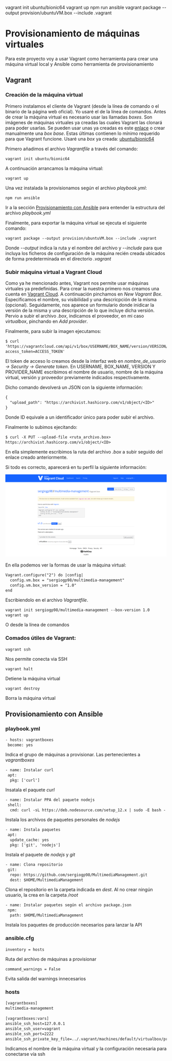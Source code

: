 vagrant init ubuntu/bionic64
vagrant up
npm run ansible
vagrant package --output provision/ubuntuVM.box --include .vagrant
 
# Provisionamiento de máquinas virtuales
Para este proyecto voy a usar Vagrant como herramienta para crear una máquina virtual local y Ansible como herramienta de provisionamiento
 
## Vagrant

### Creación de la máquina virtual

Primero instalamos el cliente de Vagrant (desde la línea de comando o el binario de la página web oficial). Yo usaré el de la línea de comandos.
Antes de crear la máquina virtual es necesario usar las llamadas *boxes*. Son imágenes de máquinas virtuales ya creadas las cuales Vagrant las clonará para poder usarlas. Se pueden usar unas ya creadas es este [enlace](https://app.vagrantup.com/boxes/search) o crear manualmente una *box base*. Estas últimas contienen lo mínimo requerido para que Vagrant funcione. Usaré una *box* ya creada: [ubuntu/bionic64](https://app.vagrantup.com/ubuntu/boxes/bionic64)
 
Primero añadimos el archivo *Vagrantfile* a través del comando:
 
```
vagrant init ubuntu/bionic64
```
 
A continuación arrancamos la máquina virtual:
 
```
vagrant up
```
 
Una vez instalada la provisionamos según el archivo *playbook.yml*:
 
```
npm run ansible
```
 
Ir a la sección [Provisionamiento con Ansible](##Provisionamiento-con-Ansible) para entender la estructura del archivo *playbook.yml*
 
 
Finalmente, para exportar la máquina virtual se ejecuta el siguiente comando:
 
```
vagrant package --output provision/ubuntuVM.box --include .vagrant
```
 
Donde *--output* indica la ruta y el nombre del archivo y *--include* para que incluya los ficheros de configuración de la máquina recién creada ubicados de forma predeterminada en el directorio *.vagrant*

### Subir máquina virtual a Vagrant Cloud
Como ya he mencionado antes, Vagrant nos permite usar máquinas virtuales ya predefinidas. Para crear la nuestra primero nos creamos una cuenta en [Vagrant Cloud](https://app.vagrantup.com/session). A continuación pinchamos en *New Vagrant Box*. Especificamos el nombre, su visibilidad y una descricpción de la misma (opcional). Seguidamente, nos aparece un formulario donde inidicar la versión de la misma y una descripción de lo que incluye dicha versión. Pervio a subir el archivo *.box*, indicamos el proveedor, en mi caso *virtualbox*, pinchando en *Add provider*.

Finalmente, para subir la imagen ejecutamos:

```
$ curl 'https://vagrantcloud.com/api/v1/box/USERNAME/BOX_NAME/version/VERSION/provider/PROVIDER_NAME/upload?access_token=ACCESS_TOKEN'
```

El token de acceso lo creamos desde la interfaz web en *nombre_de_usuario -> Security -> Generate token*. En USERNAME, BOX_NAME, VERSION Y PROVIDER_NAME escribimos el nombre de usuario, nombre de la máquina virtual, versión y proveedor previamente indicados respectivamente.

Dicho comando devolverá un JSON con la siguiente información:

```
{
  "upload_path": "https://archivist.hashicorp.com/v1/object/<ID>"
}
```

Donde ID equivale a un identificador único para poder subir el archivo.

Finalmente lo subimos ejecitando:

```
$ curl -X PUT --upload-file <ruta_archivo.box> https://archivist.hashicorp.com/v1/object/<ID>
```

En ella simplemente escribimos la ruta del archivo *.box* a subir seguido del enlace creado anteriormente.

Si todo es correcto, aparecerá en tu perfil la siguiente información:

![](./img/vagrant-cloud.png)

En ella podemos ver la formas de usar la máquina virtual:

```
Vagrant.configure("2") do |config|
  config.vm.box = "sergiogp98/multimedia-management"
  config.vm.box_version = "1.0"
end
```

Escribiendolo en el archivo *Vagrantfile*.

```
vagrant init sergiogp98/multimedia-management --box-version 1.0
vagrant up
```

O desde la línea de comandos

### Comados útiles de Vagrant:
 
```
vagrant ssh
```
 
Nos permite conecta via SSH
 
```
vagrant halt
```
 
Detiene la máquina virtual
 
```
vagrant destroy
```
 
Borra la máquina virtual
 
 
## Provisionamiento con Ansible

### playbook.yml
```
- hosts: vagrantboxes
 become: yes
```
 
Indica el grupo de máquinas a provisionar. Las pertenecientes a *vagrantboxes*
 
```
- name: Instalar curl
 apt:
  pkg: ['curl']
```
 
Insatala el paquete *curl*
 
```
- name: Instalar PPA del paquete nodejs
 shell:
  cmd: curl -sL https://deb.nodesource.com/setup_12.x | sudo -E bash -
```
 
Instala los archivos de paquetes personales de *nodejs*
 
```
- name: Instala paquetes
 apt:
  update_cache: yes
  pkg: ['git', 'nodejs']
```
 
Instala el paquete de *nodejs* y *git*
 
```
- name: Clona repositorio
 git:
  repo: https://github.com/sergiogp98/MultimediaManagement.git
  dest: $HOME/MultimediaManagement
```
 
Clona el repositorio en la carpeta indicada en *dest*. Al no crear ningún usuario, la crea en la carpeta */root*
 
```
- name: Instalar paquetes según el archivo package.json
 npm:
  path: $HOME/MultimediaManagement
```
 
Instala los paquetes de producción necesarios para lanzar la API
 
### ansible.cfg

```
inventory = hosts
```

Ruta del archivo de máquinas a provisionar

```
command_warnings = False
```

Evita salida del warnings innecesarios

### hosts

```
[vagrantboxes]
multimedia-management

[vagrantboxes:vars]
ansible_ssh_host=127.0.0.1
ansible_ssh_user=vagrant
ansible_ssh_port=2222
ansible_ssh_private_key_file=../.vagrant/machines/default/virtualbox/private_key
```

Indicamos el nombre de la máquina virtual y la configuración necesaria para conectarse vía ssh